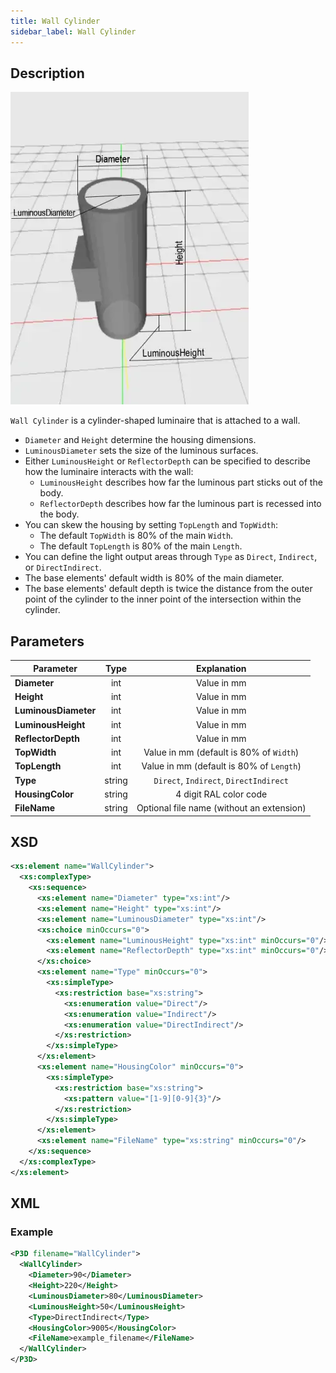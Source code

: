 ```yaml
---
title: Wall Cylinder
sidebar_label: Wall Cylinder
---
```


## Description

![Wall Cylinder](/img/docs/geometry/parametric/wall-cylinder.webp)

`Wall Cylinder` is a cylinder-shaped luminaire that is attached to a wall.

- `Diameter` and `Height` determine the housing dimensions.
- `LuminousDiameter` sets the size of the luminous surfaces.
- Either `LuminousHeight` or `ReflectorDepth` can be specified to describe how the luminaire interacts with the wall:
  - `LuminousHeight` describes how far the luminous part sticks out of the body.
  - `ReflectorDepth` describes how far the luminous part is recessed into the body.
- You can skew the housing by setting `TopLength` and `TopWidth`:
  - The default `TopWidth` is 80% of the main `Width`.
  - The default `TopLength` is 80% of the main `Length`.
- You can define the light output areas through `Type` as `Direct`, `Indirect`, or `DirectIndirect`.
- The base elements' default width is 80% of the main diameter.
- The base elements' default depth is twice the distance from the outer point of the cylinder to the inner point of the intersection within the cylinder.

## Parameters

| **Parameter**        | Type   | Explanation                                                                   |
| -------------------- | :----: | :---------------------------------------------------------------------------: |
| **Diameter**         | int    | Value in mm                                                                   |
| **Height**           | int    | Value in mm                                                                   |
| **LuminousDiameter** | int    | Value in mm                                                                   |
| **LuminousHeight**   | int    | Value in mm                                                                   |
| **ReflectorDepth**   | int    | Value in mm                                                                   |
| **TopWidth**         | int    | Value in mm (default is 80% of `Width`)                                       |
| **TopLength**        | int    | Value in mm (default is 80% of `Length`)                                      |
| **Type**             | string | `Direct`, `Indirect`, `DirectIndirect`                                        |
| **HousingColor**     | string | 4 digit RAL color code                                                        |
| **FileName**         | string | Optional file name (without an extension)                                   |

## XSD

```xml
<xs:element name="WallCylinder">
  <xs:complexType>
    <xs:sequence>
      <xs:element name="Diameter" type="xs:int"/>
      <xs:element name="Height" type="xs:int"/>
      <xs:element name="LuminousDiameter" type="xs:int"/>
      <xs:choice minOccurs="0">
        <xs:element name="LuminousHeight" type="xs:int" minOccurs="0"/>
        <xs:element name="ReflectorDepth" type="xs:int" minOccurs="0"/>
      </xs:choice>
      <xs:element name="Type" minOccurs="0">
        <xs:simpleType>
          <xs:restriction base="xs:string">
            <xs:enumeration value="Direct"/>
            <xs:enumeration value="Indirect"/>
            <xs:enumeration value="DirectIndirect"/>
          </xs:restriction>
        </xs:simpleType>
      </xs:element>
      <xs:element name="HousingColor" minOccurs="0">
        <xs:simpleType>
          <xs:restriction base="xs:string">
            <xs:pattern value="[1-9][0-9]{3}"/>
          </xs:restriction>
        </xs:simpleType>
      </xs:element>
      <xs:element name="FileName" type="xs:string" minOccurs="0"/>
    </xs:sequence>
  </xs:complexType>
</xs:element>
```

## XML

### Example

```xml
<P3D filename="WallCylinder">
  <WallCylinder>
    <Diameter>90</Diameter>
    <Height>220</Height>
    <LuminousDiameter>80</LuminousDiameter>
    <LuminousHeight>50</LuminousHeight>
    <Type>DirectIndirect</Type>
    <HousingColor>9005</HousingColor>
    <FileName>example_filename</FileName>
  </WallCylinder>
</P3D>
```
